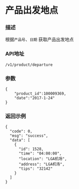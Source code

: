 # 产品出发地点

### 描述

根据`产品号`、`日期` 获取产品出发地点


### API地址

    /v1/product/departure

### 参数

	{
		"product_id":100009369,
		"date":"2017-1-24"
	}



### 返回示例

	{
	  "code": 0,
	  "msg": "success",
	  "data": [
	    {
	      "id": 1528,
	      "time": "04:00:00",
	      "location": "LGA机场",
	      "address": "LGA机场",
	      "tips": "32142"
	    }
	  ]
	}

